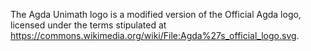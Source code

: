 The Agda Unimath logo is a modified version of the Official Agda logo, licensed under the terms stipulated at https://commons.wikimedia.org/wiki/File:Agda%27s_official_logo.svg.